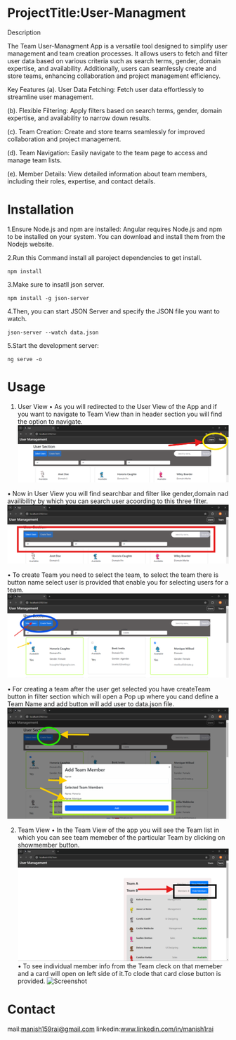 # ProjectTitle:User-Managment

Description

The Team User-Managment App is a versatile tool designed to simplify user management and team creation processes. It allows users to fetch and filter user data based on various criteria such as search terms, gender, domain expertise, and availability. Additionally, users can seamlessly create and store teams, enhancing collaboration and project management efficiency.

Key Features
(a). User Data Fetching: Fetch user data effortlessly to streamline user management.

(b). Flexible Filtering: Apply filters based on search terms, gender, domain expertise, and availability to narrow down results.

(c). Team Creation: Create and store teams seamlessly for improved collaboration and project management.

(d). Team Navigation: Easily navigate to the team page to access and manage team lists.

(e). Member Details: View detailed information about team members, including their roles, expertise, and contact details.

# Installation

1.Ensure Node.js and npm are installed: Angular requires Node.js and npm to be installed on your system. You can download and install them from the Nodejs website.

2.Run this Command install all paroject dependencies to get install.
```
npm install
```
3.Make sure to insatll json server.
```
npm install -g json-server
```
4.Then, you can start JSON Server and specify the JSON file you want to watch.
```
json-server --watch data.json
```
5.Start the development server:
```
ng serve -o
```

# Usage

1. User View
   • As you will redirected to the User View of the App
   and if you want to navigate to Team View than in header section you will find the option to navigate.
   ![Screenshot](/src/assets/header.png "Header")

• Now in User View you will find searchbar and filter like gender,domain nad availibility by which you can search user acoording to this three filter.
![Screenshot](/src/assets/filters.png "Header")

• To create Team you need to select the team, to select the team there is button name select user is provided that enable you for selecting users for a team.
![Screenshot](/src/assets/selectUser.png "Header")

• For creating a team after the user get selected you have createTeam button in filter section which will open a Pop up where you cand define a Team Name and add button will add user to data.json file.
![Screenshot](/src/assets/addUser.png "Header")

2. Team View
   • In the Team View of the app you will see the Team list in which you can see team memeber of the particular Team by clicking on showmember button.
   ![Screenshot](/src/assets/Team.png "Header")
   • To see individual member info from the Team cleck on that memeber and a card will open on left side of it.To clode that card close button is provided.
   ![Screenshot](/app/src/assets/member.png "Header")

# Contact

mail:manish159rai@gmail.com
linkedin:www.linkedin.com/in/manish1rai
